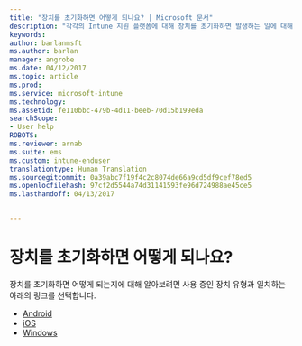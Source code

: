 ```yaml
---
title: "장치를 초기화하면 어떻게 되나요? | Microsoft 문서"
description: "각각의 Intune 지원 플랫폼에 대해 장치를 초기화하면 발생하는 일에 대해 자세히 알아보세요."
keywords: 
author: barlanmsft
ms.author: barlan
manager: angrobe
ms.date: 04/12/2017
ms.topic: article
ms.prod: 
ms.service: microsoft-intune
ms.technology: 
ms.assetid: fe110bbc-479b-4d11-beeb-70d15b199eda
searchScope:
- User help
ROBOTS: 
ms.reviewer: arnab
ms.suite: ems
ms.custom: intune-enduser
translationtype: Human Translation
ms.sourcegitcommit: 0a39abc7f19f4c2c8074de66a9cd5df9cef78ed5
ms.openlocfilehash: 97cf2d5544a74d31141593fe96d724988ae45ce5
ms.lasthandoff: 04/13/2017


---
```



# <a name="what-happens-if-you-reset-your-device"></a>장치를 초기화하면 어떻게 되나요?

장치를 초기화하면 어떻게 되는지에 대해 알아보려면 사용 중인 장치 유형과 일치하는 아래의 링크를 선택합니다.

- [Android](what-happens-if-you-reset-your-device-using-the-company-portal-android.md)
- [iOS](what-happens-if-you-reset-your-device-using-the-company-portal-ios.md)
- [Windows](what-happens-if-you-reset-your-device-using-the-company-portal-windows.md)

